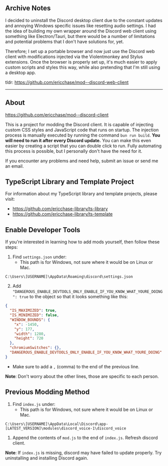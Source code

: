 ## Archive Notes

I decided to uninstall the Discord desktop client due to the constant updates and annoying Windows specific issues like resetting audio settings. I had the idea of building my own wrapper around the Discord web client using something like Electron/Tauri, but there would be a number of limitations and potential problems that I don't have solutions for, yet.

Therefore; I set up a portable browser and now just use the Discord web client with modifications injected via the Violentmonkey and Stylus extensions. Once the browser is properly set up, it's much easier to apply custom scripts and styles this way, while also pretending that I'm still using a desktop app.

tldr: https://github.com/ericchase/mod--discord-web-client

---

## About

https://github.com/ericchase/mod--discord-client

This is a project for modding the Discord client. It is capable of injecting custom CSS styles and JavaScript code that runs on startup. The injection process is manually executed by running the command `bun run build`. **You will need to run it after every Discord update.** You can make this even easier by creating a script that you can double click to run. Fully automating this process is possible, but I personally don't have the need for it.

If you encounter any problems and need help, submit an issue or send me an email.

## TypeScript Library and Template Project

For information about my TypeScript library and template projects, please visit:

- https://github.com/ericchase-library/ts-library
- https://github.com/ericchase-library/ts-template

## Enable Developer Tools

If you're interested in learning how to add mods yourself, then follow these steps:

1. Find `settings.json` under:
   - This path is for Windows, not sure where it would be on Linux or Mac.

```
C:\Users\[USERNAME]\AppData\Roaming\discord\settings.json
```

2. Add `"DANGEROUS_ENABLE_DEVTOOLS_ONLY_ENABLE_IF_YOU_KNOW_WHAT_YOURE_DOING": true` to the object so that it looks something like this:

```json
{
  "IS_MAXIMIZED": true,
  "IS_MINIMIZED": false,
  "WINDOW_BOUNDS": {
    "x": -1450,
    "y": 177,
    "width": 1280,
    "height": 720
  },
  "chromiumSwitches": {},
  "DANGEROUS_ENABLE_DEVTOOLS_ONLY_ENABLE_IF_YOU_KNOW_WHAT_YOURE_DOING": true
}
```

- Make sure to add a `,` (comma) to the end of the previous line.

**Note**: Don't worry about the other lines, those are specific to each person.

## Previous Modding Method

1. Find `index.js` under:
   - This path is for Windows, not sure where it would be on Linux or Mac.

```
C:\Users\[USERNAME]\AppData\Local\Discord\app-[LATEST_VERSION]\modules\discord_voice-1\discord_voice
```

1. Append the contents of `mod.js` to the end of `index.js`. Refresh discord client.

**Note**: If `index.js` is missing, discord may have failed to update properly. Try uninstalling and installing Discord again.
